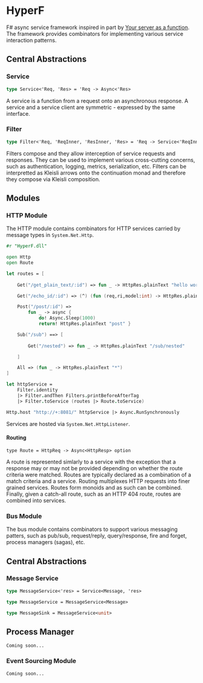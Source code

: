 HyperF
======

F# async service framework inspired in part by [Your server as a function](http://monkey.org/~marius/funsrv.pdf). The framework provides combinators for implementing various service interaction patterns.

## Central Abstractions

### Service

```fsharp
type Service<'Req, 'Res> = 'Req -> Async<'Res>
```

A service is a function from a request onto an asynchronous response. A service and a service client are symmetric - expressed by the same interface.

### Filter

```fsharp
type Filter<'Req, 'ReqInner, 'ResInner, 'Res> = 'Req -> Service<'ReqInner, 'ResInner> -> Async<'Res>
```

Filters compose and they allow interception of service requests and responses. They can be used to implement various cross-cutting concerns, such as authentication, logging, metrics, serialization, etc. Filters can be interpretted as Kleisli arrows onto the continuation monad and therefore they compose via Kleisli composition.


## Modules

### HTTP Module

The HTTP module contains combinators for HTTP services carried by message types in ```System.Net.Http```.

```fsharp
#r "HyperF.dll"

open Http
open Route

let routes = [
     
    Get("/get_plain_text/:id") => fun _ -> HttpRes.plainText "hello world"

    Get("/echo_id/:id") => (^) (fun (req,ri,model:int) -> HttpRes.plainText (sprintf "id=%i" model))

    Post("/post/:id") => 
        fun _ -> async {
            do! Async.Sleep(1000)
            return! HttpRes.plainText "post" }

    Sub("/sub") ==> [
    
        Get("/nested") => fun _ -> HttpRes.plainText "/sub/nested"

    ]    

    All => (fun _ -> HttpRes.plainText "*")
] 

let httpService = 
    Filter.identity 
    |> Filter.andThen Filters.printBeforeAfterTag
    |> Filter.toService (routes |> Route.toService)

Http.host "http://+:8081/" httpService |> Async.RunSynchronously
```

Services are hosted via ```System.Net.HttpListener```.

#### Routing

```
type Route = HttpReq -> Async<HttpResp> option
```

A route is represented simlarly to a service with the exception that a response may or may not be provided depending on whether the route criteria were matched. Routes are typically declared as a combination of a match criteria and a service. Routing multiplexes HTTP requests into finer grained services. Routes form monoids and as such can be combined. Finally, given a catch-all route, such as an HTTP 404 route, routes are combined into services. 


### Bus Module

The bus module contains combinators to support various messaging patters, such as pub/sub, request/reply, query/response, fire and forget, process managers (sagas), etc.


## Central Abstractions

### Message Service

```fsharp
type MessageService<'res> = Service<Message, 'res>

type MessageService = MessageService<Message>

type MessageSink = MessageService<unit>
```

## Process Manager

```Coming soon...```


### Event Sourcing Module

```Coming soon...```